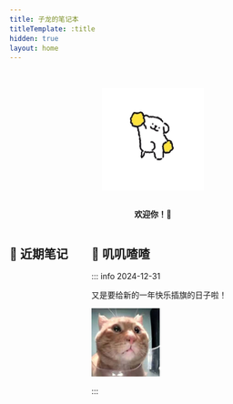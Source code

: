 ```yaml
---
title: 子龙的笔记本
titleTemplate: :title
hidden: true
layout: home
---
```


<script setup>
import LatestList from '@/components/LatestList.vue'
</script>

<div class="hero">

<img
  src="./assets/images/welcome.gif"
  alt="欢迎你！"
  width="180px"
  height="180px"
/>

**欢迎你！🎉**

</div>

<div class="columns">

<div class="left">

## 🍙 近期笔记

<LatestList />

</div>

<div class="right">

## 🐧 叽叽喳喳

::: info 2024-12-31

又是要给新的一年快乐插旗的日子啦！

<img
  src="./assets/images/cat-meme-b.jpg"
  alt="猫 meme"
  width="120px"
  height="120px"
/>

:::

</div>

</div>

<style scoped>
.hero {
  display: flex;
  flex-direction: column;
  align-items: center;
  justify-content: center;
  margin-top: 32px;
}

.columns {
  display: flex;
  flex-wrap: wrap;
  gap: 0 36px;
}

.left {
  flex: 2;
  max-width: 100%;
}

.right {
  flex: 1;
  min-width: 360px;
}
</style>
